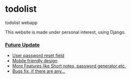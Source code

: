 # todolist
 todolist webapp
<p> This website is made under personal interest, using Django. <a href="https://todolist-tsuzat.herokuapp.com/" target="_black"> </p>
<h3>Future Update</h3>
<ul>
 <li> User password reset field</li>
 <li> Mobile friendly design</li>
 <li> More Features like Short notes, password generator etc.</li>
 <li> Bugs fix, if there are any...</li>
</ul>
